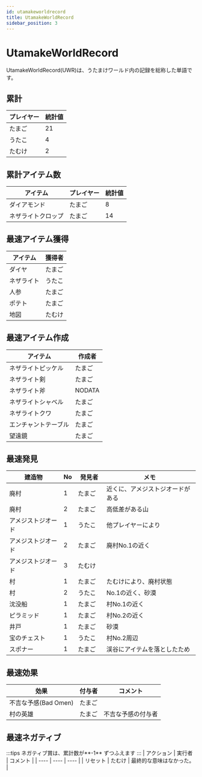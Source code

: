 ```yaml
---
id: utamakeworldrecord
title: UtamakeWorldRecord
sidebar_position: 3
---
```


# UtamakeWorldRecord
UtamakeWorldRecord(UWR)は、うたまけワールド内の記録を総称した単語です。

## 累計
| プレイヤー   | 統計値 | 
| ------------ | ---- |
| たまご | 21 |
| うたこ | 4 |
| たむけ | 2 |

## 累計アイテム数
| アイテム | プレイヤー   | 統計値 | 
| ------------ | ---- | ---- |
| ダイアモンド | たまご | 8 |
| ネザライトクロップ | たまご | 14 |

## 最速アイテム獲得
| アイテム     | 獲得者 | 
| ------------ | ---- |
| ダイヤ | たまご |
| ネザライト | うたこ |
| 人参 | たまご |
| ポテト | たまご |
| 地図 | たむけ |

## 最速アイテム作成
| アイテム     | 作成者 | 
| ------------ | ---- |
| ネザライトピッケル | たまご |
| ネザライト剣 | たまご |
| ネザライト斧 | NODATA |
| ネザライトシャベル | たまご |
| ネザライトクワ | たまご |
| エンチャントテーブル | たまご |
| 望遠鏡 | たまご |

## 最速発見
| 建造物 | No | 発見者 | メモ |
| --- | --- | --- | --- |
| 廃村 | 1 | たまご | 近くに、アメジストジオードがある |
| 廃村 | 2 | たまご | 高低差がある山 |
| アメジストジオード | 1 | うたこ | 他プレイヤーにより |
| アメジストジオード | 2 | たまご | 廃村No.1の近く |
| アメジストジオード | 3 | たむけ | |
| 村 | 1 | たまご　| たむけにより、廃村状態 |
| 村 | 2 | うたこ | No.1の近く、砂漠 |
| 沈没船 | 1 | たまご | 村No.1の近く|
| ピラミッド | 1 | たまご | 村No.2の近く |
| 井戸 | 1 | たまご | 砂漠 |
| 宝のチェスト | 1 | うたこ | 村No.2周辺 |
| スポナー | 1 | たまご | 渓谷にアイテムを落としたため |

## 最速効果
| 効果 | 付与者 | コメント |
| --- | --- | --- |
| 不吉な予感(Bad Omen) | たまご | |
| 村の英雄 | たまご | 不吉な予感の付与者 |

## 最速ネガティブ
:::tips
ネガティブ賞は、累計数が**-1** ずつふえます
:::
| アクション | 実行者 | コメント |
| ---- | ---- | ---- |
| リセット | たむけ | 最終的な意味はなかった。 |
